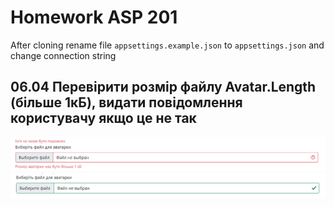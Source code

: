 # Homework ASP 201
After cloning rename file ```appsettings.example.json``` to ```appsettings.json``` and change connection string
## 06.04 Перевірити розмір файлу Avatar.Length (більше 1кБ), видати повідомлення користувачу якщо це не так
![alt text](https://github.com/dsgnrr/ASP-201/blob/master/ASP%20201/wwwroot/homework_screenshots/hw5/dz1.png)
![alt text](https://github.com/dsgnrr/ASP-201/blob/master/ASP%20201/wwwroot/homework_screenshots/hw5/dz2.png)
